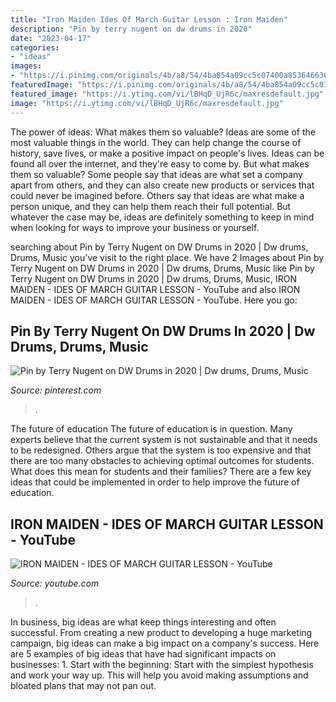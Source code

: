 ```yaml
---
title: "Iron Maiden Ides Of March Guitar Lesson : Iron Maiden"
description: "Pin by terry nugent on dw drums in 2020"
date: "2023-04-17"
categories:
- "ideas"
images:
- "https://i.pinimg.com/originals/4b/a8/54/4ba854a09cc5c07400a85364663640d3.jpg"
featuredImage: "https://i.pinimg.com/originals/4b/a8/54/4ba854a09cc5c07400a85364663640d3.jpg"
featured_image: "https://i.ytimg.com/vi/lBHqD_UjR6c/maxresdefault.jpg"
image: "https://i.ytimg.com/vi/lBHqD_UjR6c/maxresdefault.jpg"
---
```



The power of ideas: What makes them so valuable?
Ideas are some of the most valuable things in the world. They can help change the course of history, save lives, or make a positive impact on people's lives. Ideas can be found all over the internet, and they're easy to come by. But what makes them so valuable? Some people say that ideas are what set a company apart from others, and they can also create new products or services that could never be imagined before. Others say that ideas are what make a person unique, and they can help them reach their full potential. But whatever the case may be, ideas are definitely something to keep in mind when looking for ways to improve your business or yourself.

	

		
searching about Pin by Terry Nugent on DW Drums in 2020 | Dw drums, Drums, Music you've visit to the right place. We have 2 Images about Pin by Terry Nugent on DW Drums in 2020 | Dw drums, Drums, Music like Pin by Terry Nugent on DW Drums in 2020 | Dw drums, Drums, Music, IRON MAIDEN - IDES OF MARCH GUITAR LESSON - YouTube and also IRON MAIDEN - IDES OF MARCH GUITAR LESSON - YouTube. Here you go:
		
    
## Pin By Terry Nugent On DW Drums In 2020 | Dw Drums, Drums, Music

<img loading=lazy src="https://i.pinimg.com/originals/4b/a8/54/4ba854a09cc5c07400a85364663640d3.jpg" onerror="this.onerror=null;this.src='https://tse4.mm.bing.net/th?id=OIP.OHvATyRAMiH-xFBHZGcobgHaE4&amp;pid=15.1';" alt="Pin by Terry Nugent on DW Drums in 2020 | Dw drums, Drums, Music">

_Source: pinterest.com_

>. 

	

The future of education
The future of education is in question. Many experts believe that the current system is not sustainable and that it needs to be redesigned. Others argue that the system is too expensive and that there are too many obstacles to achieving optimal outcomes for students. What does this mean for students and their families?
There are a few key ideas that could be implemented in order to help improve the future of education.

    
## IRON MAIDEN - IDES OF MARCH GUITAR LESSON - YouTube

<img loading=lazy src="https://i.ytimg.com/vi/lBHqD_UjR6c/maxresdefault.jpg" onerror="this.onerror=null;this.src='https://tse3.mm.bing.net/th?id=OIP.4y4u-kvK5IaXfROKm3ldcQHaEK&amp;pid=15.1';" alt="IRON MAIDEN - IDES OF MARCH GUITAR LESSON - YouTube">

_Source: youtube.com_

>. 

	

In business, big ideas are what keep things interesting and often successful. From creating a new product to developing a huge marketing campaign, big ideas can make a big impact on a company's success. Here are 5 examples of big ideas that have had significant impacts on businesses: 1. Start with the beginning: Start with the simplest hypothesis and work your way up. This will help you avoid making assumptions and bloated plans that may not pan out. 
